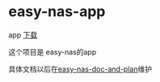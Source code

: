 # easy-nas-app

app [下载](https://github.com/easy-nas/easy-nas-app/releases)


这个项目是 easy-nas的app


具体文档以后在[easy-nas-doc-and-plan](https://github.com/easy-nas/easy-nas-doc-and-plan/wiki/easy-nas)维护


